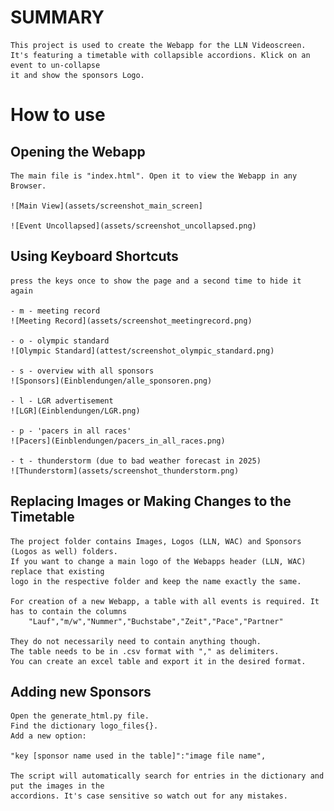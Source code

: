 # SUMMARY 

	This project is used to create the Webapp for the LLN Videoscreen.
	It's featuring a timetable with collapsible accordions. Klick on an event to un-collapse 
	it and show the sponsors Logo.

# How to use

## Opening the Webapp 

	The main file is "index.html". Open it to view the Webapp in any Browser.
	
	![Main View](assets/screenshot_main_screen]
	
	![Event Uncollapsed](assets/screenshot_uncollapsed.png)

## Using Keyboard Shortcuts

	press the keys once to show the page and a second time to hide it again

	- m - meeting record
	![Meeting Record](assets/screenshot_meetingrecord.png)
	
	- o - olympic standard
	![Olympic Standard](attest/screenshot_olympic_standard.png)
	
	- s - overview with all sponsors
	![Sponsors](Einblendungen/alle_sponsoren.png)
	
	- l - LGR advertisement
	![LGR](Einblendungen/LGR.png)
	
	- p - 'pacers in all races'
	![Pacers](Einblendungen/pacers_in_all_races.png)
	
	- t - thunderstorm (due to bad weather forecast in 2025)
	![Thunderstorm](assets/screenshot_thunderstorm.png)


## Replacing Images or Making Changes to the Timetable

	The project folder contains Images, Logos (LLN, WAC) and Sponsors (Logos as well) folders.
	If you want to change a main logo of the Webapps header (LLN, WAC) replace that existing 
	logo in the respective folder and keep the name exactly the same.

	For creation of a new Webapp, a table with all events is required. It has to contain the columns 
		"Lauf","m/w","Nummer","Buchstabe","Zeit","Pace","Partner"

	They do not necessarily need to contain anything though. 
	The table needs to be in .csv format with "," as delimiters.
	You can create an excel table and export it in the desired format.

## Adding new Sponsors

	Open the generate_html.py file.
	Find the dictionary logo_files{}.
	Add a new option:

	"key [sponsor name used in the table]":"image file name",

	The script will automatically search for entries in the dictionary and put the images in the 
	accordions. It's case sensitive so watch out for any mistakes.








 
